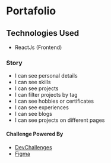 # Portafolio

## Technologies Used

- ReactJs (Frontend)

### Story

- I can see personal details
- I can see skills
- I can see projects
- I can filter projects by tag
- I can see hobbies or certificates
- I can see experiences
- I can see blogs
- I can see projects on different pages

#### Challenge Powered By
- [DevChallenges](https://devchallenges.io/)
- [Figma](https://www.figma.com/)

